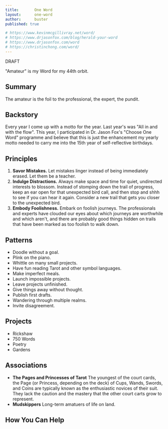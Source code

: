 ```yaml
---
title: 		 One Word
layout: 	 one-word
author: 	 buster
published: true

# https://www.kevinmcgillivray.net/word/
# https://www.drjasonfox.com/blog/herald-your-word
# https://www.drjasonfox.com/word
# https://christinchong.com/word/
---
```


DRAFT

"Amateur" is my Word for my 44th orbit.

## Summary
The amateur is the foil to the professional, the expert, the pundit.

## Backstory
Every year I come up with a motto for the year. Last year's was "All in and with the flow". This year, I participated in Dr. Jason Fox's "Choose One Word" programme and believe that this is just the enhancement my yearly motto needed to carry me into the 15th year of self-reflective birthdays.

## Principles
1. **Savor Mistakes.** Let mistakes linger instead of being immediately erased. Let them be a teacher.
2. **Indulge Distractions.** Always make space and time for quiet, undirected interests to blossom. Instead of stomping down the trail of progress, keep an ear open for that unexpected bird call, and then stop and shhh to see if you can hear it again. Consider a new trail that gets you closer to the unexpected bird.
3. **Embody Foolishness.** Embark on foolish journeys. The professionals and experts have clouded our eyes about which journeys are worthwhile and which aren't, and there are probably good things hidden on trails that have been marked as too foolish to walk down. 

## Patterns
* Doodle without a goal. 
* Plink on the piano. 
* Whittle on many small projects.
* Have fun reading Tarot and other symbol languages.
* Make imperfect meals.
* Launch impossible projects. 
* Leave projects unfinished.
* Give things away without thought. 
* Publish first drafts. 
* Wandering through multiple realms.
* Invite disagreement. 

## Projects
* Rickshaw
* 750 Words
* Poetry
* Gardens

## Associations
* **The Pages and Princesses of Tarot** The youngest of the court cards, the Page (or Princess, depending on the deck) of Cups, Wands, Swords, and Coins are typically known as the enthusiastic novices of their suit. They lack the caution and the mastery that the other court carts grow to represent. 
* **Mudskippers** Long-term amatuers of life on land.  

## How You Can Help
